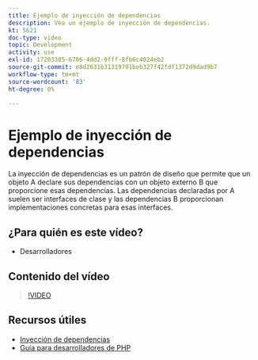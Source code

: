 ```yaml
---
title: Ejemplo de inyección de dependencias
description: Vea un ejemplo de inyección de dependencias.
kt: 5621
doc-type: video
topic: Development
activity: use
exl-id: 17203385-6786-4dd2-9fff-8fb6c4024eb2
source-git-commit: e8d2631b31319701beb327f42fdf1372d9dad9b7
workflow-type: tm+mt
source-wordcount: '83'
ht-degree: 0%

---
```


# Ejemplo de inyección de dependencias

La inyección de dependencias es un patrón de diseño que permite que un objeto A declare sus dependencias con un objeto externo B que proporcione esas dependencias. Las dependencias declaradas por A suelen ser interfaces de clase y las dependencias B proporcionan implementaciones concretas para esas interfaces.

## ¿Para quién es este vídeo?

- Desarrolladores

## Contenido del vídeo

>[!VIDEO](https://video.tv.adobe.com/v/35799?quality=12&learn=on)

## Recursos útiles

- [Inyección de dependencias](https://developer.adobe.com/commerce/php/development/components/dependency-injection/)
- [Guía para desarrolladores de PHP](https://developer.adobe.com/commerce/php/development/)
